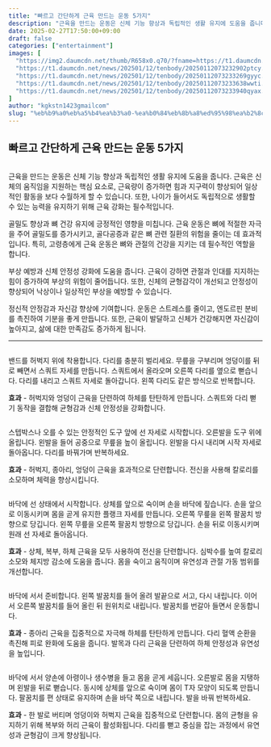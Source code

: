 ```yaml
---
title: "빠르고 간단하게 근육 만드는 운동 5가지"
description: "근육을 만드는 운동은 신체 기능 향상과 독립적인 생활 유지에 도움을 줍니다. 근육은 신체의 움직임을 지원하는 핵심 요소로, 근육량이 증가하면 힘과 지구력이 향상되어 일상적인 활동을 보다 수월하게 할 수 있습니다. 또한, 나이가 들어서도 독립적으로 생활할 수 있는 능력을"
date: 2025-02-27T17:50:00+09:00
draft: false
categories: ["entertainment"]
images: [
  "https://img2.daumcdn.net/thumb/R658x0.q70/?fname=https://t1.daumcdn.net/news/202501/12/tenbody/20250112073232615gvcx.jpg"
  "https://t1.daumcdn.net/news/202501/12/tenbody/20250112073232902ptcy.gif"
  "https://t1.daumcdn.net/news/202501/12/tenbody/20250112073233269gyyc.gif"
  "https://t1.daumcdn.net/news/202501/12/tenbody/20250112073233638wwti.gif"
  "https://t1.daumcdn.net/news/202501/12/tenbody/20250112073233940qyax.gif"
]
author: "kgkstn1423gmailcom"
slug: "%eb%b9%a0%eb%a5%b4%ea%b3%a0-%ea%b0%84%eb%8b%a8%ed%95%98%ea%b2%8c-%ea%b7%bc%ec%9c%a1-%eb%a7%8c%eb%93%9c%eb%8a%94-%ec%9a%b4%eb%8f%99-5%ea%b0%80%ec%a7%80"
---
```


<h2 >빠르고 간단하게 근육 만드는 운동 5가지</h2> <figure ><img src="https://img2.daumcdn.net/thumb/R658x0.q70/?fname=https://t1.daumcdn.net/news/202501/12/tenbody/20250112073232615gvcx.jpg" alt=""/></figure> <p>근육을 만드는 운동은 신체 기능 향상과 독립적인 생활 유지에 도움을 줍니다. 근육은 신체의 움직임을 지원하는 핵심 요소로, 근육량이 증가하면 힘과 지구력이 향상되어 일상적인 활동을 보다 수월하게 할 수 있습니다. 또한, 나이가 들어서도 독립적으로 생활할 수 있는 능력을 유지하기 위해 근육 강화는 필수적입니다.</p> <p>골밀도 향상과 뼈 건강 유지에 긍정적인 영향을 미칩니다. 근육 운동은 뼈에 적절한 자극을 주어 골밀도를 증가시키고, 골다공증과 같은 뼈 관련 질환의 위험을 줄이는 데 효과적입니다. 특히, 고령층에게 근육 운동은 뼈와 관절의 건강을 지키는 데 필수적인 역할을 합니다.</p> <p>부상 예방과 신체 안정성 강화에 도움을 줍니다. 근육이 강하면 관절과 인대를 지지하는 힘이 증가하여 부상의 위험이 줄어듭니다. 또한, 신체의 균형감각이 개선되고 안정성이 향상되어 낙상이나 일상적인 부상을 예방할 수 있습니다.</p> <p>정신적 안정감과 자신감 향상에 기여합니다. 운동은 스트레스를 줄이고, 엔도르핀 분비를 촉진하여 기분을 좋게 만듭니다. 또한, 근육이 발달하고 신체가 건강해지면 자신감이 높아지고, 삶에 대한 만족감도 증가하게 됩니다.</p> <hr /> <figure ><img src="https://t1.daumcdn.net/news/202501/12/tenbody/20250112073232902ptcy.gif" alt=""/></figure> <p>밴드를 허벅지 위에 착용합니다. 다리를 충분히 벌리세요. 무릎을 구부리며 엉덩이를 뒤로 빼면서 스쿼트 자세를 만듭니다. 스쿼트에서 올라오며 오른쪽 다리를 옆으로 뻗습니다. 다리를 내리고 스쿼트 자세로 돌아갑니다. 왼쪽 다리도 같은 방식으로 반복합니다.</p> <p><strong>효과</strong> - 허벅지와 엉덩이 근육을 단련하여 하체를 탄탄하게 만듭니다. 스쿼트와 다리 뻗기 동작을 결합해 균형감과 신체 안정성을 강화합니다.</p> <figure ><img src="https://t1.daumcdn.net/news/202501/12/tenbody/20250112073233269gyyc.gif" alt=""/></figure> <p>스텝박스나 오를 수 있는 안정적인 도구 앞에 선 자세로 시작합니다. 오른발을 도구 위에 올립니다. 왼발을 들어 공중으로 무릎을 높이 올립니다. 왼발을 다시 내리며 시작 자세로 돌아옵니다. 다리를 바꿔가며 반복하세요.</p> <p><strong>효과</strong> - 허벅지, 종아리, 엉덩이 근육을 효과적으로 단련합니다. 전신을 사용해 칼로리를 소모하며 체력을 향상시킵니다.</p> <figure ><img src="https://t1.daumcdn.net/news/202501/12/tenbody/20250112073233638wwti.gif" alt=""/></figure> <p>바닥에 선 상태에서 시작합니다. 상체를 앞으로 숙이며 손을 바닥에 짚습니다. 손을 앞으로 이동시키며 몸을 곧게 유지한 플랭크 자세를 만듭니다. 오른쪽 무릎을 왼쪽 팔꿈치 방향으로 당깁니다. 왼쪽 무릎을 오른쪽 팔꿈치 방향으로 당깁니다. 손을 뒤로 이동시키며 원래 선 자세로 돌아옵니다.</p> <p><strong>효과</strong> - 상체, 복부, 하체 근육을 모두 사용하여 전신을 단련합니다. 심박수를 높여 칼로리 소모와 체지방 감소에 도움을 줍니다. 몸을 숙이고 움직이며 유연성과 관절 가동 범위를 개선합니다.</p> <figure ><img src="https://t1.daumcdn.net/news/202501/12/tenbody/20250112073233940qyax.gif" alt=""/></figure> <p>바닥에 서서 준비합니다. 왼쪽 발꿈치를 들어 올려 발끝으로 서고, 다시 내립니다. 이어서 오른쪽 발꿈치를 들어 올린 뒤 원위치로 내립니다. 발꿈치를 번갈아 들면서 운동합니다.</p> <p><strong>효과</strong> - 종아리 근육을 집중적으로 자극해 하체를 탄탄하게 만듭니다. 다리 혈액 순환을 촉진해 피로 완화에 도움을 줍니다. 발목과 다리 근육을 단련하여 하체 안정성과 유연성을 높입니다.</p> <figure ><img src="https://t1.daumcdn.net/news/202501/12/tenbody/20250112073234270wtyk.gif" alt=""/></figure> <p>바닥에 서서 양손에 아령이나 생수병을 들고 몸을 곧게 세웁니다. 오른발로 몸을 지탱하며 왼발을 뒤로 뻗습니다. 동시에 상체를 앞으로 숙이며 몸이 T자 모양이 되도록 만듭니다. 팔꿈치를 편 상태로 유지하며 손을 바닥 쪽으로 내립니다. 발을 바꿔 반복하세요.</p> <p><strong>효과</strong> - 한 발로 버티며 엉덩이와 허벅지 근육을 집중적으로 단련합니다. 몸의 균형을 유지하기 위해 복부와 허리 근육이 활성화됩니다. 다리를 뻗고 중심을 잡는 과정에서 유연성과 균형감이 크게 향상됩니다.</p>